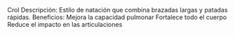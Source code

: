 Crol
Descripción:
Estilo de natación que combina brazadas largas y patadas rápidas.
Beneficios:
Mejora la capacidad pulmonar
Fortalece todo el cuerpo
Reduce el impacto en las articulaciones
